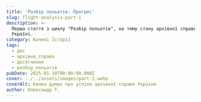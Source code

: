 ```yaml
---
title: 'Розбір польотів: Прогрес'
slug: flight-analysis-part-1
description: >-
  Перша стаття з циклу "Розбір польотів", на тему стану архівної справи в
  Україні.
category: Качині Історії
tags:
  - дас
  - архівна_справа
  - досягнення
  - розбір_польотів
pubDate: 2025-01-10T00:00:00.000Z
cover: ../../assets/images/part-1.webp
coverAlt: Качка думає про успіхи архівної справи України
author: Олександр Т.
---
```


